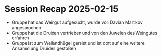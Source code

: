 # Session Recap 2025-02-15

- Gruppe hat das Weingut aufgesucht, wurde von Davian Martikov angesprochen
- Gruppe hat die Druiden vertrieben und von den Juwelen des Weingutes erfahren
- Gruppe ist zum Weilandhügel gereist und ist dort auf eine weitere Ansammlung Druiden gestoßen